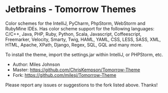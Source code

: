 # Jetbrains - Tomorrow Themes #

Color schemes for the IntelliJ, PyCharm, PhpStorm, WebStorm and RubyMine IDEs. Has color scheme support for the following languages: C/C++, Java, PHP, Ruby, Python, Scala, Javascript, Coffeescript, Freemarker, Velocity, Smarty, Twig, HAML, YAML, CSS, LESS, SASS, XML, HTML, Apache, XPath, Django, Regex, SQL, GQL and many more.

To install the theme, import the settings.jar within IntelliJ, or PHPStorm, etc.

* Author: Miles Johnson
* Master: https://github.com/ChrisKempson/Tomorrow-Theme
* Fork: https://github.com/milesj/Tomorrow-Theme

Please report any issues or suggestions to the fork listed above. Thanks!